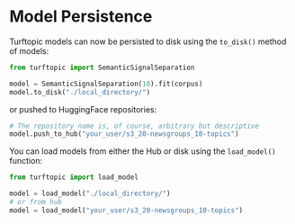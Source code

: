 # Model Persistence

Turftopic models can now be persisted to disk using the `to_disk()` method of models:

```python
from turftopic import SemanticSignalSeparation

model = SemanticSignalSeparation(10).fit(corpus)
model.to_disk("./local_directory/")
```

or pushed to HuggingFace repositories:

```python
# The repository name is, of course, arbitrary but descriptive
model.push_to_hub("your_user/s3_20-newsgroups_10-topics")
```

You can load models from either the Hub or disk using the `load_model()` function:

```python
from turftopic import load_model

model = load_model("./local_directory/")
# or from hub
model = load_model("your_user/s3_20-newsgroups_10-topics")
```
